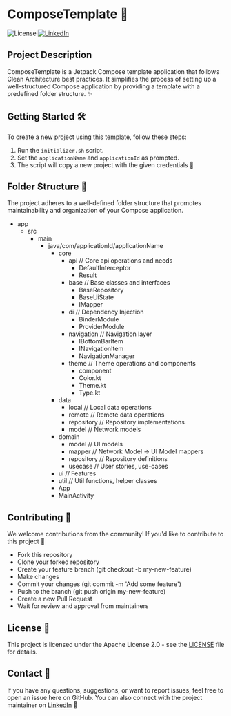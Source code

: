 # ComposeTemplate 🚀

![License](https://img.shields.io/badge/license-Apache%202.0-blue.svg)
[![LinkedIn](https://img.shields.io/badge/LinkedIn-Connect-blue)](https://www.linkedin.com/in/mustafayigitt/)

## Project Description

ComposeTemplate is a Jetpack Compose template application that follows Clean Architecture best practices. It simplifies the process of setting up a well-structured Compose application by providing a template with a predefined folder structure. ✨

## Getting Started 🛠️

To create a new project using this template, follow these steps:

1. Run the `initializer.sh` script.
2. Set the `applicationName` and `applicationId` as prompted.
3. The script will copy a new project with the given credentials 🚀

## Folder Structure 📂

The project adheres to a well-defined folder structure that promotes maintainability and organization of your Compose application.
* app
    * src
        * main
            * java/com/applicationId/applicationName
                * core
                    * api // Core api operations and needs
                        * DefaultInterceptor
                        * Result
                    * base // Base classes and interfaces
                        * BaseRepository
                        * BaseUiState
                        * IMapper
                    * di // Dependency Injection
                        * BinderModule
                        * ProviderModule
                    * navigation // Navigation layer
                        * IBottomBarItem
                        * INavigationItem
                        * NavigationManager
                    * theme // Theme operations and components
                        * component
                        * Color.kt
                        * Theme.kt
                        * Type.kt
                * data
                    * local // Local data operations
                    * remote // Remote data operations
                    * repository // Repository implementations
                    * model // Network models
                * domain
                    * model // UI models
                    * mapper // Network Model -> UI Model mappers
                    * repository // Repository definitions
                    * usecase // User stories, use-cases
                * ui // Features
                * util // Util functions, helper classes
                * App
                * MainActivity

## Contributing 🤝

We welcome contributions from the community! If you'd like to contribute to this project 🙌
- Fork this repository
- Clone your forked repository
- Create your feature branch (git checkout -b my-new-feature)
- Make changes
- Commit your changes (git commit -m 'Add some feature')
- Push to the branch (git push origin my-new-feature)
- Create a new Pull Request
- Wait for review and approval from maintainers

## License 📝

This project is licensed under the Apache License 2.0 - see the [LICENSE](LICENSE) file for details.

## Contact 📧

If you have any questions, suggestions, or want to report issues, feel free to open an issue here on GitHub. 
You can also connect with the project maintainer on [LinkedIn](https://www.linkedin.com/in/mustafayigitt/) 👋
